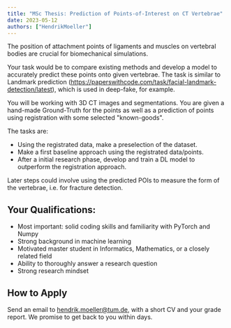 ```yaml
---
title: "MSc Thesis: Prediction of Points-of-Interest on CT Vertebrae"
date: 2023-05-12
authors: ["HendrikMoeller"]
---
```


The position of attachment points of ligaments and muscles on vertebral bodies are crucial for biomechanical simulations.

Your task would be to compare existing methods and develop a model to accurately predict these points onto given vertebrae. The task is similar to Landmark prediction (https://paperswithcode.com/task/facial-landmark-detection/latest), which is used in deep-fake, for example. 

You will be working with 3D CT images and segmentations. You are given a hand-made Ground-Truth for the points as well as a prediction of points using registration with some selected "known-goods". 

The tasks are:
- Using the registrated data, make a preselection of the dataset.
- Make a first baseline approach using the registrated data/points.
- After a initial research phase, develop and train a DL model to outperform the registration approach.

Later steps could involve using the predicted POIs to measure the form of the vertebrae, i.e. for fracture detection.

## Your Qualifications:

- Most important: solid coding skills and familiarity with PyTorch and Numpy
- Strong background in machine learning
- Motivated master student in Informatics, Mathematics, or a closely related field
- Ability to thoroughly answer a research question
- Strong research mindset


## How to Apply
Send an email to hendrik.moeller@tum.de, with a short CV and your grade report. We promise to get back to you within days.